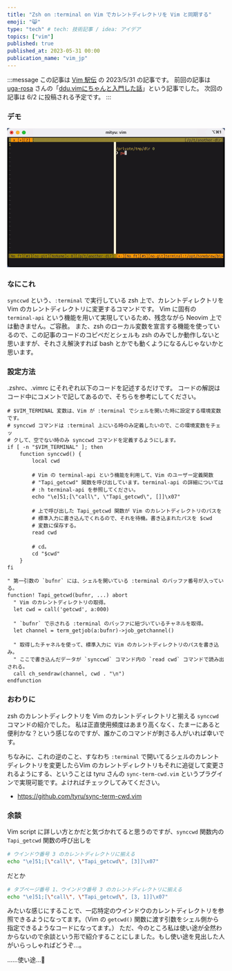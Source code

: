 ```yaml
---
title: "Zsh on :terminal on Vim でカレントディレクトリを Vim と同期する"
emoji: "😸"
type: "tech" # tech: 技術記事 / idea: アイデア
topics: ["vim"]
published: true
published_at: 2023-05-31 00:00
publication_name: "vim_jp"
---
```


:::message
この記事は [Vim 駅伝](https://vim-jp.org/ekiden/) の 2023/5/31 の記事です。
前回の記事は [uga-rosa](https://zenn.dev/uga_rosa) さんの「[ddu.vimにちゃんと入門した話](https://zenn.dev/uga_rosa/articles/f55be75a573c0b)」という記事でした。
次回の記事は 6/2 に投稿される予定です。
:::

### デモ

![](/images/sync-cwd-zsh-on-vim-demo.gif)

### なにこれ

`synccwd` という、`:terminal` で実行している zsh 上で、カレントディレクトリをVim のカレントディレクトリに変更するコマンドです。
Vim に固有の `terminal-api` という機能を用いて実現しているため、残念ながら Neovim 上では動きません。ご容赦。
また、zsh のローカル変数を宣言する機能を使っているので、この記事のコードのコピペだとシェルも zsh のみでしか動作しないと思いますが、それさえ解決すれば bash とかでも動くようになるんじゃないかと思います。

### 設定方法

.zshrc、.vimrc にそれぞれ以下のコードを記述するだけです。
コードの解説はコード中にコメントで記してあるので、そちらを参考にしてください。

```sh:.zshrc
# $VIM_TERMINAL 変数は、Vim が :terminal でシェルを開いた時に設定する環境変数です。
# synccwd コマンドは :terminal 上にいる時のみ定義したいので、この環境変数をチェッ
# クして、空でない時のみ synccwd コマンドを定義するようにします。
if [ -n "$VIM_TERMINAL" ]; then
	function synccwd() {
		local cwd

		# Vim の terminal-api という機能を利用して、Vim のユーザー定義関数
		# "Tapi_getcwd" 関数を呼び出しています。terminal-api の詳細については
		# :h terminal-api を参照してください。
		echo "\e]51;[\"call\", \"Tapi_getcwd\", []]\x07"

		# 上で呼び出した Tapi_getcwd 関数が Vim のカレントディレクトリのパスを
		# 標準入力に書き込んでくれるので、それを待機。書き込まれたパスを $cwd
		# 変数に保存する。
		read cwd

		# cd。
		cd "$cwd"
	}
fi

```

```vim:.vimrc
" 第一引数の `bufnr` には、シェルを開いている :terminal のバッファ番号が入っている。
function! Tapi_getcwd(bufnr, ...) abort
  " Vim のカレントディレクトリの取得。
  let cwd = call('getcwd', a:000)

  " `bufnr` で示される :terminal のバッファに紐づいているチャネルを取得。
  let channel = term_getjob(a:bufnr)->job_getchannel()

  " 取得したチャネルを使って、標準入力に Vim のカレントディレクトリのパスを書き込み。
  " ここで書き込んだデータが `synccwd` コマンド内の `read cwd` コマンドで読み出される。
  call ch_sendraw(channel, cwd . "\n")
endfunction
```

### おわりに

zsh のカレントディレクトリを Vim のカレントディレクトリと揃える `synccwd` コマンドの紹介でした。
私は正直使用頻度はあまり高くなく、たまーにあると便利かな？という感じなのですが、誰かこのコマンドが刺さる人がいれば幸いです。

ちなみに、これの逆のこと、すなわち `:terminal` で開いてるシェルのカレントディレクトリを変更したらVim のカレントディレクトリもそれに追従して変更されるようにする、ということは tyru さんの `sync-term-cwd.vim` というプラグインで実現可能です。よければチェックしてみてください。

- https://github.com/tyru/sync-term-cwd.vim


### 余談

Vim script に詳しい方とかだと気づかれてると思うのですが、`synccwd` 関数内の `Tapi_getcwd` 関数の呼び出しを

```sh
# ウインドウ番号 3 のカレントディレクトリに揃える
echo "\e]51;[\"call\", \"Tapi_getcwd\", [3]]\x07"
```

だとか


```sh
# タブページ番号 1、ウインドウ番号 3 のカレントディレクトリに揃える
echo "\e]51;[\"call\", \"Tapi_getcwd\", [3, 1]]\x07"
```

みたいな感じにすることで、一応特定のウインドウのカレントディレクトリを参照できるようになってます。（Vim の `getcwd()` 関数に渡す引数をシェル側から指定できるようなコードになってます。）
ただ、今のところ私は使い途が全然わからないので余談という形で紹介することにしました。もし使い途を見出した人がいらっしゃればどうぞ...。

......使い途...🤔

